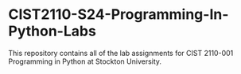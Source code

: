 # CIST2110-S24-Programming-In-Python-Labs

This repository contains all of the lab assignments for CIST 2110-001 Programming in Python at Stockton University.
